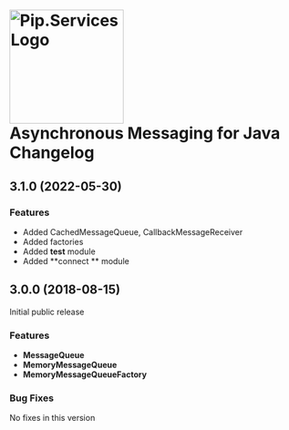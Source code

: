 # <img src="https://uploads-ssl.webflow.com/5ea5d3315186cf5ec60c3ee4/5edf1c94ce4c859f2b188094_logo.svg" alt="Pip.Services Logo" width="200"> <br/> Asynchronous Messaging for Java Changelog

## <a name="3.1.0"></a> 3.1.0 (2022-05-30)
### Features
* Added CachedMessageQueue, CallbackMessageReceiver
* Added factories
* Added **test** module
* Added **connect ** module

## <a name="3.0.0"></a> 3.0.0 (2018-08-15)

Initial public release

### Features
- **MessageQueue** 
- **MemoryMessageQueue**
- **MemoryMessageQueueFactory**

### Bug Fixes
No fixes in this version

